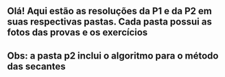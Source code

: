 ## Olá! Aqui estão as resoluções da P1 e da P2 em suas respectivas pastas. Cada pasta possui as fotos das provas e os exercícios
## Obs: a pasta p2 inclui o algoritmo para o método das secantes
